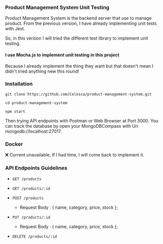 ### Product Management System Unit Testing

Product Management System is the backend server that use to manage product.
From the previous version, I have already implementing unit tests with Jest.

So, in this version I will tried the different test library to implement unit testing.

#### I use Mocha.js to implement unit testing in this project

Because I already implement the thing they want but that doesn't mean I didn't tried anything new this round!

### Installation

`git clone https://github.com/Celesca/product-management-system.git`

`cd product-management-system`

`npm start`

Then trying API endpoints with Postman or Web Browser at Port 3000.
You can track the database by open your MongoDBCompass with Uri mongodb://localhost:27017.

### Docker

❌ Current unavailable, If I had time, I will come back to implement it.


### API Endpoints Guidelines

* `GET /products`

* `GET /products/:id`

* `POST /products`
  - Request Body : 
    {
      name,
      category,
      price,
      stock
    };

* `PUT /products/:id`
  - Request Body : 
    {
      name,
      category,
      price,
      stock
    };

* `DELETE /products/:id`

